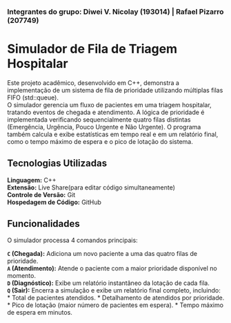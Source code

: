 ### Integrantes do grupo: Diwei V. Nicolay (193014) | Rafael Pizarro (207749)


# Simulador de Fila de Triagem Hospitalar

Este projeto acadêmico, desenvolvido em C++, demonstra a implementação de um sistema de fila de prioridade utilizando múltiplas filas FIFO (std::queue).  
O simulador gerencia um fluxo de pacientes em uma triagem hospitalar, tratando eventos de chegada e atendimento. A lógica de prioridade é implementada verificando sequencialmente quatro filas distintas (Emergência, Urgência, Pouco Urgente e Não Urgente). O programa também calcula e exibe estatísticas em tempo real e em um relatório final, como o tempo máximo de espera e o pico de lotação do sistema.


## Tecnologias Utilizadas

**Linguagem:** C++  
**Extensão:** Live Share(para editar código simultaneamente)  
**Controle de Versão:** Git  
**Hospedagem de Código:** GitHub


## Funcionalidades

O simulador processa 4 comandos principais:

**`C` (Chegada):** Adiciona um novo paciente a uma das quatro filas de prioridade.  
**`A` (Atendimento):** Atende o paciente com a maior prioridade disponível no momento.  
**`D` (Diagnóstico):** Exibe um relatório instantâneo da lotação de cada fila.  
**`Q` (Sair):** Encerra a simulação e exibe um relatório final completo, incluindo:  
    * Total de pacientes atendidos.
    * Detalhamento de atendidos por prioridade.
    * Pico de lotação (maior número de pacientes em espera).
    * Tempo máximo de espera em minutos.